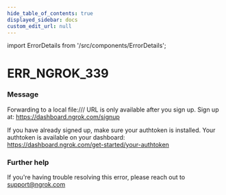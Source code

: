 ```yaml
---
hide_table_of_contents: true
displayed_sidebar: docs
custom_edit_url: null
---
```


import ErrorDetails from '/src/components/ErrorDetails';

# ERR_NGROK_339

### Message
Forwarding to a local file:/// URL is only available after you sign up.
Sign up at: https://dashboard.ngrok.com/signup

If you have already signed up, make sure your authtoken is installed.
Your authtoken is available on your dashboard: https://dashboard.ngrok.com/get-started/your-authtoken

### Further help
If you're having trouble resolving this error, please reach out to [support@ngrok.com](mailto:support@ngrok.com?subject=Help%20with%20ERR_NGROK_339)

<ErrorDetails error='err_ngrok_339' />
